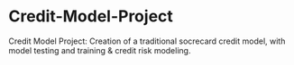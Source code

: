 # Credit-Model-Project
Credit Model Project: Creation of a traditional socrecard credit model, with model testing and training &amp; credit risk modeling.
